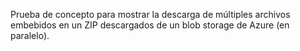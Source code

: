 Prueba de concepto para mostrar la descarga de múltiples archivos embebidos en un ZIP descargados de un blob storage de Azure (en paralelo).
